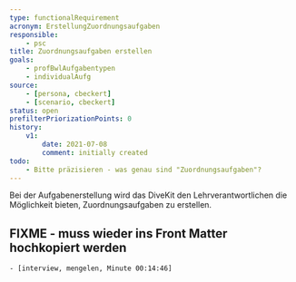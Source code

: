 ```yaml
---
type: functionalRequirement
acronym: ErstellungZuordnungsaufgaben
responsible: 
    - psc
title: Zuordnungsaufgaben erstellen
goals: 
    - profBwlAufgabentypen
    - individualAufg
source:
    - [persona, cbeckert]
    - [scenario, cbeckert]
status: open
prefilterPriorizationPoints: 0
history:
    v1:
        date: 2021-07-08
        comment: initially created
todo: 
    - Bitte präzisieren - was genau sind "Zuordnungsaufgaben"?
---
```


Bei der Aufgabenerstellung wird das DiveKit den Lehrverantwortlichen die Möglichkeit bieten, Zuordnungsaufgaben zu erstellen.

## FIXME - muss wieder ins Front Matter hochkopiert werden
    - [interview, mengelen, Minute 00:14:46]
